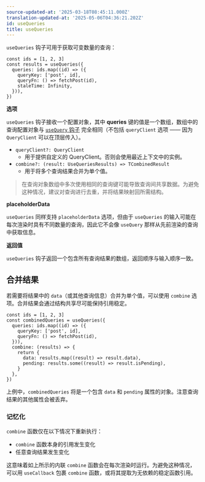 ```yaml
---
source-updated-at: '2025-03-18T08:45:11.000Z'
translation-updated-at: '2025-05-06T04:36:21.202Z'
id: useQueries
title: useQueries
---
```


`useQueries` 钩子可用于获取可变数量的查询：

```tsx
const ids = [1, 2, 3]
const results = useQueries({
  queries: ids.map((id) => ({
    queryKey: ['post', id],
    queryFn: () => fetchPost(id),
    staleTime: Infinity,
  })),
})
```

**选项**

`useQueries` 钩子接收一个配置对象，其中 **queries** 键的值是一个数组，数组中的查询配置对象与 [`useQuery` 钩子](../reference/useQuery.md) 完全相同（不包括 `queryClient` 选项 —— 因为 `QueryClient` 可以在顶层传入）。

- `queryClient?: QueryClient`
  - 用于提供自定义的 QueryClient。否则会使用最近上下文中的实例。
- `combine?: (result: UseQueriesResults) => TCombinedResult`
  - 用于将多个查询结果合并为单个值。

> 在查询对象数组中多次使用相同的查询键可能导致查询间共享数据。为避免这种情况，建议对查询进行去重，并将结果映射回所需结构。

**placeholderData**

`useQueries` 同样支持 `placeholderData` 选项，但由于 `useQueries` 的输入可能在每次渲染时具有不同数量的查询，因此它不会像 `useQuery` 那样从先前渲染的查询中获取信息。

**返回值**

`useQueries` 钩子返回一个包含所有查询结果的数组，返回顺序与输入顺序一致。

## 合并结果

若需要将结果中的 `data`（或其他查询信息）合并为单个值，可以使用 `combine` 选项。合并结果会通过结构共享尽可能保持引用稳定。

```tsx
const ids = [1, 2, 3]
const combinedQueries = useQueries({
  queries: ids.map((id) => ({
    queryKey: ['post', id],
    queryFn: () => fetchPost(id),
  })),
  combine: (results) => {
    return {
      data: results.map((result) => result.data),
      pending: results.some((result) => result.isPending),
    }
  },
})
```

上例中，`combinedQueries` 将是一个包含 `data` 和 `pending` 属性的对象。注意查询结果的其他属性会被丢弃。

### 记忆化

`combine` 函数仅在以下情况下重新执行：

- `combine` 函数本身的引用发生变化
- 任意查询结果发生变化

这意味着如上所示的内联 `combine` 函数会在每次渲染时运行。为避免这种情况，可以用 `useCallback` 包裹 `combine` 函数，或将其提取为无依赖的稳定函数引用。
